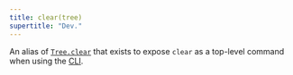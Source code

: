 ```yaml
---
title: clear(tree)
supertitle: "Dev."
---
```


An alias of [`Tree.clear`](/builtins/Tree/clear.html) that exists to expose `clear` as a top-level command when using the [CLI](/cli).
